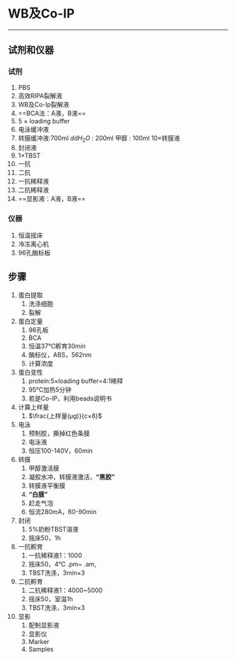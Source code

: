 # WB及Co-IP
---
## 试剂和仪器
### 试剂
1.  PBS
2.  高效RIPA裂解液
3.  WB及Co-Ip裂解液
4.  ==BCA法：A液，B液==
5.  5 × loading buffer
6.  电泳缓冲液
7.  转膜缓冲液:700ml $ddH_2O$ : 200ml 甲醇 : 100ml 10×转膜液
8. 封闭液
9. 1×TBST
10. 一抗
11. 二抗
12. 一抗稀释液
13. 二抗稀释液
14.  ==显影液：A液，B液==
### 仪器
1. 恒温摇床
2. 冷冻离心机
3. 96孔酶标板


## 步骤
1. 蛋白提取
	1. 洗涤细胞
	2. 裂解
2. 蛋白定量
	1. 96孔板
	2. BCA
	3. 恒温37℃孵育30min
	4. 酶标仪，ABS，562nm
	5. 计算浓度
3. 蛋白变性
	1. protein:5×loading buffer=4:1稀释
	2. 95℃加热5分钟
	3. 若是Co-IP，利用beads说明书
4. 计算上样量
	1. $\frac{上样量(μg)}{c×8}$
5. 电泳
	1. 预制胶，撕掉红色条膜
	2. 电泳液
	3. 恒压100-140V，60min
6. 转膜
	1. 甲醇激活膜
	2. 凝胶水冲，转膜液激活，**“黑胶”**
	3. 转膜液平衡膜
	4. **“白膜”**
	5. 赶走气泡
	6. 恒流280mA，60-90min
7. 封闭
	1. 5%奶粉TBST溶液
	2. 摇床50，1h
8. 一抗孵育
	1. 一抗稀释液1：1000
	2. 摇床50，4℃ .pm~ .am,
	3. TBST洗涤，3min×3
9. 二抗孵育
	1.  二抗稀释液1：4000~5000
	2. 摇床50，室温1h
	3. TBST洗涤，3min×3
10. 显影
	1. 配制显影液
	2. 显影仪
	3. Marker
	4. Samples
